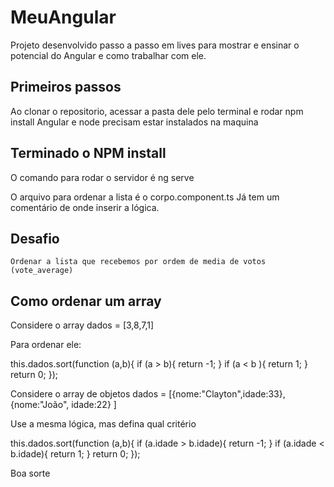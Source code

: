 # MeuAngular

Projeto desenvolvido passo a passo em lives para mostrar e ensinar o potencial do Angular e como trabalhar com ele.

## Primeiros passos

Ao clonar o repositorio, acessar a pasta dele pelo terminal e rodar npm install
Angular e node precisam estar instalados na maquina

## Terminado o NPM install

O comando para rodar o servidor é ng serve


O arquivo para ordenar a lista é o corpo.component.ts
Já tem um comentário de onde inserir a lógica.

## Desafio

    Ordenar a lista que recebemos por ordem de media de votos (vote_average)
    
## Como ordenar um array

Considere o array
dados = [3,8,7,1]

Para ordenar ele:

this.dados.sort(function (a,b){
    if (a > b){
        return -1;
    }
    if (a < b ){
        return 1;
    }
    return 0;
});

Considere o array de objetos
dados = [{nome:"Clayton",idade:33},
         {nome:"João", idade:22}  ]

Use a mesma lógica, mas defina qual critério

this.dados.sort(function (a,b){
    if (a.idade > b.idade){
        return -1;
    }
    if (a.idade < b.idade){
        return 1;
    }
    return 0;
});

Boa sorte